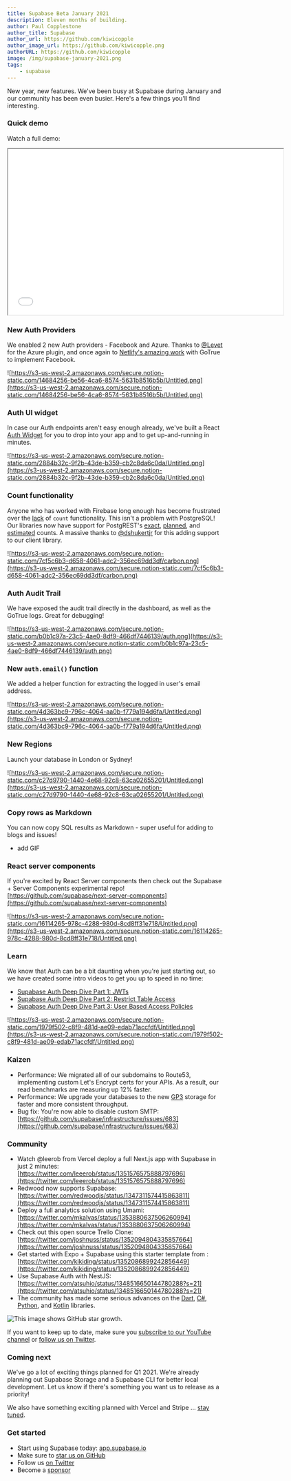 ```yaml
---
title: Supabase Beta January 2021
description: Eleven months of building.
author: Paul Copplestone
author_title: Supabase
author_url: https://github.com/kiwicopple
author_image_url: https://github.com/kiwicopple.png
authorURL: https://github.com/kiwicopple
image: /img/supabase-january-2021.png
tags: 
    - supabase
---
```


New year, new features. We've been busy at Supabase during January and our community has been even busier. Here's a few things you'll find interesting.

<!--truncate-->

### Quick demo

Watch a full demo:

<iframe className="w-full video-with-border" width="640" height="385" src="XXX" frameBorder="1" allow="accelerometer; autoplay; clipboard-write; encrypted-media; gyroscope; picture-in-picture" allowFullScreen></iframe>

### New Auth Providers

We enabled 2 new Auth providers - Facebook and Azure. Thanks to [@Levet](https://github.com/supabase/gotrue/pull/54) for the Azure plugin, and once again to [Netlify's amazing work](https://github.com/netlify/gotrue/issues/107) with GoTrue to implement Facebook.

![https://s3-us-west-2.amazonaws.com/secure.notion-static.com/14684256-be56-4ca6-8574-5631b8516b5b/Untitled.png](https://s3-us-west-2.amazonaws.com/secure.notion-static.com/14684256-be56-4ca6-8574-5631b8516b5b/Untitled.png)

### Auth UI widget

In case our Auth endpoints aren't easy enough already, we've built a React [Auth Widget](http://ui.supabase.com/?path=/story/auth-auth--default) for you to drop into your app and to get up-and-running in minutes. 

![https://s3-us-west-2.amazonaws.com/secure.notion-static.com/2884b32c-9f2b-43de-b359-cb2c8da6c0da/Untitled.png](https://s3-us-west-2.amazonaws.com/secure.notion-static.com/2884b32c-9f2b-43de-b359-cb2c8da6c0da/Untitled.png)

### Count functionality

Anyone who has worked with Firebase long enough has become frustrated over the [lack](https://stackoverflow.com/questions/49979714/how-to-get-count-of-documents-in-a-collection) of `count` functionality. This isn't a problem with PostgreSQL! Our libraries now have support for PostgREST's [exact](https://postgrest.org/en/v7.0.0/api.html?highlight=count#exact-count), [planned](https://postgrest.org/en/v7.0.0/api.html?highlight=count#planned-count), and [estimated](https://postgrest.org/en/v7.0.0/api.html?highlight=count#estimated-count) counts. A massive thanks to [@dshukertjr](https://github.com/supabase/postgrest-js/issues/94#event-4210564301) for this adding support to our client library.

![https://s3-us-west-2.amazonaws.com/secure.notion-static.com/7cf5c6b3-d658-4061-adc2-356ec69dd3df/carbon.png](https://s3-us-west-2.amazonaws.com/secure.notion-static.com/7cf5c6b3-d658-4061-adc2-356ec69dd3df/carbon.png)

### Auth Audit Trail

We have exposed the audit trail directly in the dashboard, as well as the GoTrue logs. Great for debugging!

![https://s3-us-west-2.amazonaws.com/secure.notion-static.com/b0b1c97a-23c5-4ae0-8df9-466df7446139/auth.png](https://s3-us-west-2.amazonaws.com/secure.notion-static.com/b0b1c97a-23c5-4ae0-8df9-466df7446139/auth.png)

### New `auth.email()` function

We added a helper function for extracting the logged in user's email address. 

![https://s3-us-west-2.amazonaws.com/secure.notion-static.com/4d363bc9-796c-4064-aa0b-f779a194d6fa/Untitled.png](https://s3-us-west-2.amazonaws.com/secure.notion-static.com/4d363bc9-796c-4064-aa0b-f779a194d6fa/Untitled.png)

### New Regions

Launch your database in London or Sydney!

![https://s3-us-west-2.amazonaws.com/secure.notion-static.com/c27d9790-1440-4e68-92c8-63ca02655201/Untitled.png](https://s3-us-west-2.amazonaws.com/secure.notion-static.com/c27d9790-1440-4e68-92c8-63ca02655201/Untitled.png)

### Copy rows as Markdown

You can now copy SQL results as Markdown - super useful for adding to blogs and issues!

- add GIF

### React server components

If you're excited by React Server components then check out the Supabase + Server Components experimental repo! [https://github.com/supabase/next-server-components](https://github.com/supabase/next-server-components)

![https://s3-us-west-2.amazonaws.com/secure.notion-static.com/16114265-978c-4288-980d-8cd8ff31e718/Untitled.png](https://s3-us-west-2.amazonaws.com/secure.notion-static.com/16114265-978c-4288-980d-8cd8ff31e718/Untitled.png)

### Learn

We know that Auth can be a bit daunting when you're just starting out, so we have created some intro videos to get you up to speed in no time:

- [Supabase Auth Deep Dive Part 1: JWTs](https://youtu.be/v3Exg5YpJvE)
- [Supabase Auth Deep Dive Part 2: Restrict Table Access](https://youtu.be/qY_iQ10IUhs)
- [Supabase Auth Deep Dive Part 3: User Based Access Policies](https://youtu.be/0LvCOlELs5U)

![https://s3-us-west-2.amazonaws.com/secure.notion-static.com/1979f502-c8f9-481d-ae09-edab71accfdf/Untitled.png](https://s3-us-west-2.amazonaws.com/secure.notion-static.com/1979f502-c8f9-481d-ae09-edab71accfdf/Untitled.png)

### Kaizen

- Performance: We migrated all of our subdomains to Route53, implementing custom Let's Encrypt certs for your APIs. As a result, our read benchmarks are measuring up 12% faster.
- Performance: We upgrade your databases to the new [GP3](https://aws.amazon.com/about-aws/whats-new/2020/12/introducing-new-amazon-ebs-general-purpose-volumes-gp3/) storage for faster and more consistent throughput.
- Bug fix: You're now able to disable custom SMTP: [https://github.com/supabase/infrastructure/issues/683](https://github.com/supabase/infrastructure/issues/683)

### Community

- Watch @leerob from Vercel deploy a full Next.js app with Supabase in just 2 minutes: 
[https://twitter.com/leeerob/status/1351576575888797696](https://twitter.com/leeerob/status/1351576575888797696)
- Redwood now supports Supabase:
[https://twitter.com/redwoodjs/status/1347311574415863811](https://twitter.com/redwoodjs/status/1347311574415863811)
- Deploy a full analytics solution using Umami: 
[https://twitter.com/mkalvas/status/1353880637506260994](https://twitter.com/mkalvas/status/1353880637506260994)
- Check out this open source Trello Clone:
[https://twitter.com/joshnuss/status/1352094804335857664](https://twitter.com/joshnuss/status/1352094804335857664)
- Get started with Expo + Supabase using this starter template from :
[https://twitter.com/kikiding/status/1352086899242856449](https://twitter.com/kikiding/status/1352086899242856449)
- Use Supabase Auth with NestJS: 
[https://twitter.com/atsuhio/status/1348516650144780288?s=21](https://twitter.com/atsuhio/status/1348516650144780288?s=21)
- The community has made some serious advances on the [Dart](https://github.com/supabase?q=dart&type=&language=), [C#](https://github.com/supabase?q=csharp&type=&language=), [Python](https://github.com/supabase?q=python&type=&language=), and [Kotlin](https://github.com/supabase?q=kotlin&type=&language=) libraries.


![This image shows GitHub star growth.](/img/blog/dec-starcount.png)

If you want to keep up to date, make sure you [subscribe to our YouTube channel](https://www.youtube.com/channel/UCNTVzV1InxHV-YR0fSajqPQ) or [follow us on Twitter](https://twitter.com/supabase_io).

### Coming next

We've go a lot of exciting things planned for Q1 2021. We're already planning out Supabase Storage and a Supabase CLI for better local development. Let us know if there's something you want us to release as a priority! 

We also have something exciting planned with Vercel and Stripe ... [stay tuned](https://twitter.com/rauchg/status/1331021818681978881).

### Get started

- Start using Supabase today: [app.supabase.io](https://app.supabase.io/)
- Make sure to [star us on GitHub](https://github.com/supabase/supabase)
- Follow us [on Twitter](https://twitter.com/supabase_io)
- Become a [sponsor](https://github.com/sponsors/supabase)